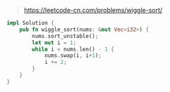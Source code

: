 > https://leetcode-cn.com/problems/wiggle-sort/

``` rust
impl Solution {
    pub fn wiggle_sort(nums: &mut Vec<i32>) {
        nums.sort_unstable();
        let mut i = 1;
        while i < nums.len() - 1 {
            nums.swap(i, i+1);
            i += 2;
        }
    }
}
```